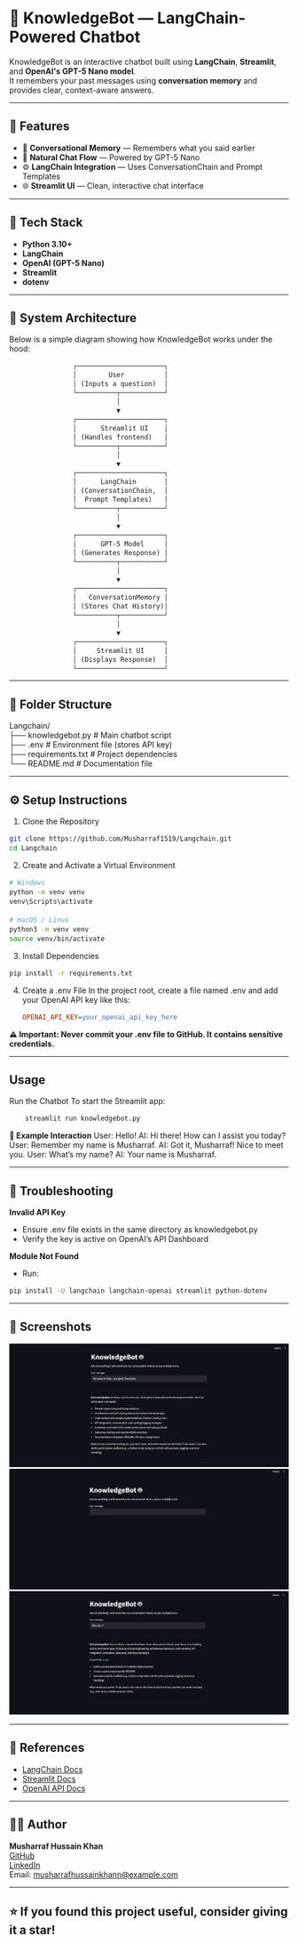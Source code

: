 # **🤖 KnowledgeBot — LangChain-Powered Chatbot**

KnowledgeBot is an interactive chatbot built using **LangChain**, **Streamlit**, and **OpenAI's GPT-5 Nano model**.  
It remembers your past messages using **conversation memory** and provides clear, context-aware answers.

---

## **🚀 Features**
- 🧠 **Conversational Memory** — Remembers what you said earlier  
- 💬 **Natural Chat Flow** — Powered by GPT-5 Nano  
- ⚙️ **LangChain Integration** — Uses ConversationChain and Prompt Templates  
- 🌐 **Streamlit UI** — Clean, interactive chat interface  

---

## **🧩 Tech Stack**
- **Python 3.10+**
- **LangChain**
- **OpenAI (GPT-5 Nano)**
- **Streamlit**
- **dotenv**

---

## **🧠 System Architecture**

Below is a simple diagram showing how KnowledgeBot works under the hood:

```text
                ┌──────────────────────┐
                │        User          │
                │ (Inputs a question)  │
                └──────────┬───────────┘
                           │
                           ▼
                ┌──────────────────────┐
                │      Streamlit UI    │
                │ (Handles frontend)   │
                └──────────┬───────────┘
                           │
                           ▼
                ┌──────────────────────┐
                │      LangChain       │
                │ (ConversationChain,  │
                │  Prompt Templates)   │
                └──────────┬───────────┘
                           │
                           ▼
                ┌──────────────────────┐
                │      GPT-5 Model     │
                │ (Generates Response) │
                └──────────┬───────────┘
                           │
                           ▼
                ┌──────────────────────┐
                │   ConversationMemory │
                │ (Stores Chat History)│
                └──────────┬───────────┘
                           │
                           ▼
                ┌──────────────────────┐
                │     Streamlit UI     │
                │ (Displays Response)  │
                └──────────────────────┘
```
---

## **📁 Folder Structure**
Langchain/<br>
├── knowledgebot.py       # Main chatbot script<br>
├── .env                  # Environment file (stores API key)<br>
├── requirements.txt      # Project dependencies<br>
└── README.md             # Documentation file<br>

---

## **⚙️ Setup Instructions**

1. Clone the Repository
```bash
git clone https://github.com/Musharraf1519/Langchain.git
cd Langchain
```

2. Create and Activate a Virtual Environment

```bash
# Windows
python -m venv venv
venv\Scripts\activate

# macOS / Linux
python3 -m venv venv
source venv/bin/activate
```

3. Install Dependencies
```bash
pip install -r requirements.txt
```
4. Create a .env File
    In the project root, create a file named .env and add your OpenAI API key like this:
    ```ini
    OPENAI_API_KEY=your_openai_api_key_here
    ```

**⚠️ Important: Never commit your .env file to GitHub. It contains sensitive credentials.**

--- 

## **Usage**

Run the Chatbot
    To start the Streamlit app:
```bash
    streamlit run knowledgebot.py
```

**💬 Example Interaction**
User: Hello!
AI: Hi there! How can I assist you today?
User: Remember my name is Musharraf.
AI: Got it, Musharraf! Nice to meet you.
User: What’s my name?
AI: Your name is Musharraf.

---

## **🧰 Troubleshooting**

**Invalid API Key**
- Ensure .env file exists in the same directory as knowledgebot.py
- Verify the key is active on OpenAI’s API Dashboard

**Module Not Found**
- Run:
```bash
pip install -U langchain langchain-openai streamlit python-dotenv
```

---

## **📸 Screenshots**

![Landing Page](screenshots/landing.png)
![First Coversation](screenshots/coversation_starter.png)
![Saved Response](screenshots/saved_response.png)

---

## **📘 References**

- [LangChain Docs](https://docs.langchain.com/oss/python/langchain/overview)
- [Streamlit Docs](https://docs.streamlit.io/)
- [OpenAI API Docs](https://platform.openai.com/docs/api-reference/introduction)

---

## 👨‍💻 Author

<b>Musharraf Hussain Khan</b><br>
[GitHub](https://github.com/Musharraf1519)<br>
[LinkedIn](https://www.linkedin.com/in/musharraf-hussain-khan/)<br>
Email: musharrafhussainkhann@example.com

---

## **⭐ If you found this project useful, consider giving it a star!**
